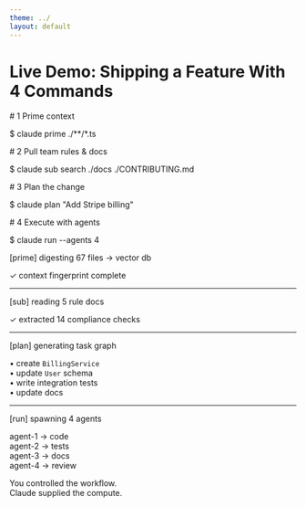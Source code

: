 ```yaml
---
theme: ../
layout: default
---
```


# Live Demo: Shipping a Feature With 4 Commands

<div class="grid grid-cols-12 gap-6">

<!-- LEFT COLUMN –– Commands -->
<div class="col-span-5 space-y-4 text-sm font-mono bg-gray-50 p-4 rounded shadow">

<p class="text-gray-600"># 1  Prime context</p>
<p class="text-gray-800">$ claude prime ./**/*.ts</p>

<p class="text-gray-600 mt-4"># 2  Pull team rules & docs</p>
<p class="text-gray-800">$ claude sub search ./docs ./CONTRIBUTING.md</p>

<p class="text-gray-600 mt-4"># 3  Plan the change</p>
<p class="text-gray-800">$ claude plan "Add Stripe billing"</p>

<p class="text-gray-600 mt-4"># 4  Execute with agents</p>
<p class="text-gray-800">$ claude run --agents 4</p>

</div>

<!-- RIGHT COLUMN –– What Happens -->
<div class="col-span-7 bg-emerald-50 p-4 rounded shadow text-xs font-mono">

<v-clicks>

<p class="text-gray-600">[prime] digesting 67 files → vector db</p>
<p class="text-emerald-600">✓ context fingerprint complete</p>

---

<p class="text-gray-600">[sub] reading 5 rule docs</p>
<p class="text-emerald-600">✓ extracted 14 compliance checks</p>

---

<p class="text-gray-600">[plan] generating task graph</p>
<p class="text-emerald-600">• create <code>BillingService</code><br>
• update <code>User</code> schema<br>
• write integration tests<br>
• update docs</p>

---

<p class="text-gray-600">[run] spawning 4 agents</p>
<p class="text-emerald-600">agent-1 → code<br>
agent-2 → tests<br>
agent-3 → docs<br>
agent-4 → review</p>

</v-clicks>
</div>

</div>

<v-click>
<div class="mt-6 bg-purple-50 p-4 rounded shadow text-center">
  <p class="text-lg text-gray-900 font-semibold">You controlled the workflow.<br/>Claude supplied the compute.</p>
</div>
</v-click>